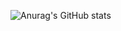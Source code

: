 ![Anurag's GitHub stats](https://github-readme-stats.vercel.app/api?username=Maline&show_icons=true&theme=radical)
